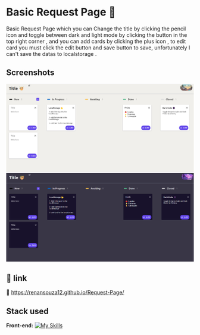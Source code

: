 
# Basic Request Page 📄

 Basic Request Page which you can Change the title by clicking the pencil icon and toggle between dark and light mode by clicking the button in the top right corner , and you can add cards by clicking the plus icon , to edit card you must click the edit button and save button to save, unfortunately I can't save the datas to localstorage .
## Screenshots

![App Screenshot](public/screenshot-day.png)
![App Screenshot](public/screenshot-night.png)

## 🔗 link
📔 https://renansouza12.github.io/Request-Page/


## Stack used

**Front-end:** [![My Skills](https://skillicons.dev/icons?i=vite,js,html,sass)](https://skillicons.dev)



